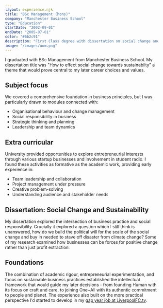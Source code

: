 ```yaml
---
layout: experience.njk
title: "BSc Management (hons)"
company: "Manchester Business School"
type: "Education"
startDate: "2002-09-01"
endDate: "2005-07-01"
color: "#6b2c91"
description: "First Class degree with dissertation on social change and sustainability, plus student radio and various startup businesses."
image: "/images/uom.png"
---
```


I graduated with BSc Management from Manchester Business School. My dissertation title was "How to effect social change towards sustainabilty" a theme that would prove central to my later career choices and values.

## Subject focus

We covered a comprehensive foundation in business principles, but I was particularly drawn to modules connected with:

- Organisational behaviour and change management
- Social responsibility in business
- Strategic thinking and planning
- Leadership and team dynamics

## Extra curricular

University provided opportunities to explore entrepreneurial interests through various startup businesses and involvement in student radio. I found these activities as formative as the academic work, providing early experience in:

- Team leadership and collaboration
- Project management under pressure
- Creative problem-solving
- Understanding audience and stakeholder needs

## Dissertation: Social Change and Sustainability

My dissertation explored the intersection of business practice and social responsibility. Crucially it explored a question which I still think is unanswered, how do we build the political will for the scale of the social change and buy in needed to stave off disaster from climate change? Some of my research examined how businesses can be forces for positive change rather than just profit extraction.

## Foundations

The combination of academic rigour, entrepreneurial experimentation, and focus on sustainable business practices established the intellectual framework that would guide my later decisions - from founding Human with its focus on craft and care, to joining One+All with its authentic commitment to people and planet. The experience also built on the more practical perspective I'd started to develop in my [gap year job at LiverpoolFC.tv](/experiences/lfctv/).